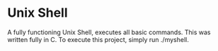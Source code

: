 # Unix Shell
A fully functioning Unix Shell, executes all basic commands. This was written fully in C. To execute this project, simply run ./myshell.
